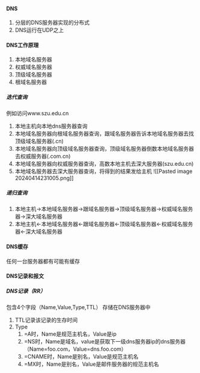 #### DNS
1. 分层的DNS服务器实现的分布式
2. DNS运行在UDP之上
#### DNS工作原理
1. 本地域名服务器
2. 权威域名服务器
3. 顶级域名服务器
4. 根域名服务器
##### 迭代查询
例如访问www.szu.edu.cn
1. 本地主机向本地dns服务器查询
2. 本地域名服务器向根域名服务器查询，跟域名服务器告诉本地域名服务器去找顶级域名服务器(.cn)
3. 本地域名服务器向顶级域名服务器查询，顶级域名服务器倒数本地域名服务器去权威服务器(.com.cn)
4. 本地域名服务器向权威服务器查询，高数本地主机去深大服务器(szu.edu.cn)
5. 本地域名服务器去深大服务器查询，将得到的结果发给主机
![[Pasted image 20240414231005.png]]
##### 递归查询
1. 本地主机->本地域名服务器->跟域名服务器->顶级域名服务器->权威域名服务器->深大域名服务器
2.  本地主机<-本地域名服务器<-跟域名服务器<-顶级域名服务器<-权威域名服务器<-深大域名服务器
#### DNS缓存
任何一台服务器都有可能有缓存
#### DNS记录和报文
##### DNS记录（RR）
包含4个字段（Name,Value,Type,TTL）
存储在DNS服务器中
1. TTL记录该记录的生存时间
2. Type
	1. =A时，Name是规范主机名，Value是ip
	2. =NS时，Name是域名，value是获取下一级dns服务器ip的dns服务器（Name=foo.com，Value=dns.foo.com）
	3. =CNAME时，Name是别名，Value是规范主机名
	4. =MX时，Name是别名，Value是邮件服务器的规范主机名
